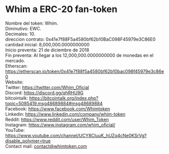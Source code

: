 # Whim a ERC-20 fan-token 
Nombre del token: Whim.  
Diminutivo: EWC.  
Decimales: 10.  
direccion contrato: 0x41e7f88F5a4580bf62b10BaC098F45979e3C86E0  
cantidad inicial: 8,000,000.0000000000  
Inicio preventa: 21 de diciembre de 2018  
Fin preventa: Al llegar a los 12,000,000.0000000000 de monedas en el mercado.  
Etherscan: https://etherscan.io/token/0x41e7f88f5a4580bf62b10bac098f45979e3c86e0   
Website:   
Twitter: https://twitter.com/Whim_Oficial  
Discord: https://discord.gg/qhRHU9G   
bitcointalk: https://bitcointalk.org/index.php?topic=5085419.msg48689884#msg48689884  
Facebook: https://www.facebook.com/Whimtoken  
Linkedin: https://www.linkedin.com/company/whim-token  
Reddit: https://www.reddit.com/user/Whim_Token    
Instagram: https://www.instagram.com/whim_oficial/    
YouTube: https://www.youtube.com/channel/UCY8CIuuK_hUZq4cNe0KSrVg?disable_polymer=true  
Contact mail: contact@whimtoken.com  
